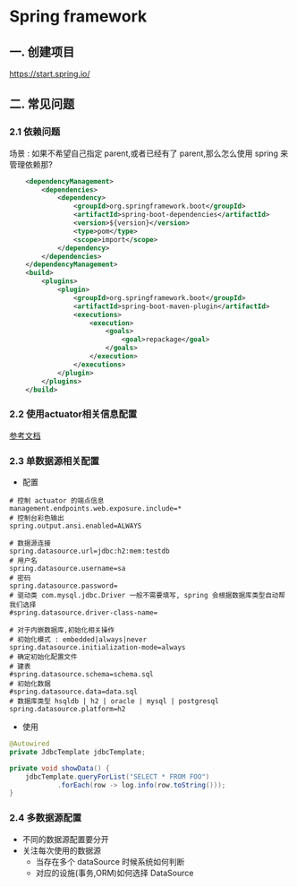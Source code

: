 # Spring framework

## 一. 创建项目

https://start.spring.io/ 

## 二. 常见问题
### 2.1 依赖问题
场景 : 如果不希望自己指定 parent,或者已经有了 parent,那么怎么使用 spring 来管理依赖那?

```xml
    <dependencyManagement>
        <dependencies>
            <dependency>
                <groupId>org.springframework.boot</groupId>
                <artifactId>spring-boot-dependencies</artifactId>
                <version>${version}</version>
                <type>pom</type>
                <scope>import</scope>
            </dependency>
        </dependencies>
    </dependencyManagement>
    <build>
        <plugins>
            <plugin>
                <groupId>org.springframework.boot</groupId>
                <artifactId>spring-boot-maven-plugin</artifactId>
                <executions>
                    <execution>
                        <goals>
                            <goal>repackage</goal>
                        </goals>
                    </execution>
                </executions>
            </plugin>
        </plugins>
    </build>
```

### 2.2 使用actuator相关信息配置

[参考文档](https://segmentfault.com/a/1190000015309478)


### 2.3 单数据源相关配置
- 配置
```properties
# 控制 actuator 的端点信息
management.endpoints.web.exposure.include=*
# 控制台彩色输出
spring.output.ansi.enabled=ALWAYS

# 数据源连接
spring.datasource.url=jdbc:h2:mem:testdb
# 用户名
spring.datasource.username=sa
# 密码
spring.datasource.password=
# 驱动类 com.mysql.jdbc.Driver 一般不需要填写, spring 会根据数据库类型自动帮我们选择
#spring.datasource.driver-class-name=

# 对于内嵌数据库,初始化相关操作
# 初始化模式 : embedded|always|never
spring.datasource.initialization-mode=always
# 确定初始化配置文件
# 建表
#spring.datasource.schema=schema.sql
# 初始化数据
#spring.datasource.data=data.sql
# 数据库类型 hsqldb | h2 | oracle | mysql | postgresql
spring.datasource.platform=h2
```
- 使用
```java
@Autowired
private JdbcTemplate jdbcTemplate;

private void showData() {
    jdbcTemplate.queryForList("SELECT * FROM FOO")
			.forEach(row -> log.info(row.toString()));
}
```

### 2.4 多数据源配置

- 不同的数据源配置要分开
- 关注每次使用的数据源
  - 当存在多个 dataSource 时候系统如何判断
  - 对应的设施(事务,ORM)如何选择 DataSource